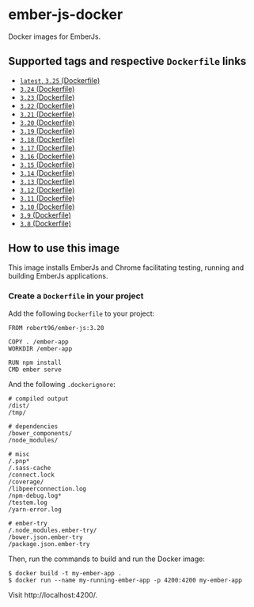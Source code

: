 # ember-js-docker

Docker images for EmberJs.

## Supported tags and respective `Dockerfile` links

* [`latest`, `3.25` (Dockerfile)](https://github.com/Robert-96/ember-js-docker/blob/master/latest/Dockerfile)
* [`3.24` (Dockerfile)](https://github.com/Robert-96/ember-js-docker/blob/master/version/Dockerfile)
* [`3.23` (Dockerfile)](https://github.com/Robert-96/ember-js-docker/blob/master/version/Dockerfile)
* [`3.22` (Dockerfile)](https://github.com/Robert-96/ember-js-docker/blob/master/version/Dockerfile)
* [`3.21` (Dockerfile)](https://github.com/Robert-96/ember-js-docker/blob/master/version/Dockerfile)
* [`3.20` (Dockerfile)](https://github.com/Robert-96/ember-js-docker/blob/master/version/Dockerfile)
* [`3.19` (Dockerfile)](https://github.com/Robert-96/ember-js-docker/blob/master/version/Dockerfile)
* [`3.18` (Dockerfile)](https://github.com/Robert-96/ember-js-docker/blob/master/version/Dockerfile)
* [`3.17` (Dockerfile)](https://github.com/Robert-96/ember-js-docker/blob/master/version/Dockerfile)
* [`3.16` (Dockerfile)](https://github.com/Robert-96/ember-js-docker/blob/master/version/Dockerfile)
* [`3.15` (Dockerfile)](https://github.com/Robert-96/ember-js-docker/blob/master/version/Dockerfile)
* [`3.14` (Dockerfile)](https://github.com/Robert-96/ember-js-docker/blob/master/version/Dockerfile)
* [`3.13` (Dockerfile)](https://github.com/Robert-96/ember-js-docker/blob/master/version/Dockerfile)
* [`3.12` (Dockerfile)](https://github.com/Robert-96/ember-js-docker/blob/master/version/Dockerfile)
* [`3.11` (Dockerfile)](https://github.com/Robert-96/ember-js-docker/blob/master/version/Dockerfile)
* [`3.10` (Dockerfile)](https://github.com/Robert-96/ember-js-docker/blob/master/version/Dockerfile)
* [`3.9` (Dockerfile)](https://github.com/Robert-96/ember-js-docker/blob/master/version/Dockerfile)
* [`3.8` (Dockerfile)](https://github.com/Robert-96/ember-js-docker/blob/master/version/Dockerfile)

## How to use this image

This image installs EmberJs and Chrome facilitating testing, running and building EmberJs applications.

### Create a `Dockerfile` in your project

Add the following `Dockerfile` to your project:

```
FROM robert96/ember-js:3.20

COPY . /ember-app
WORKDIR /ember-app

RUN npm install
CMD ember serve
```

And the following `.dockerignore`:

```
# compiled output
/dist/
/tmp/

# dependencies
/bower_components/
/node_modules/

# misc
/.pnp*
/.sass-cache
/connect.lock
/coverage/
/libpeerconnection.log
/npm-debug.log*
/testem.log
/yarn-error.log

# ember-try
/.node_modules.ember-try/
/bower.json.ember-try
/package.json.ember-try
```

Then, run the commands to build and run the Docker image:

```
$ docker build -t my-ember-app .
$ docker run --name my-running-ember-app -p 4200:4200 my-ember-app
```

Visit http://localhost:4200/.
